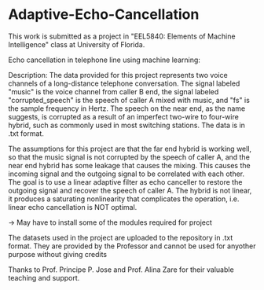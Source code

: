 # Adaptive-Echo-Cancellation

This work is submitted as a project in "EEL5840: Elements of Machine Intelligence" class at University of Florida.

Echo cancellation in telephone line using machine learning: 

Description:
The data provided for this project represents two voice channels of a long-distance telephone
conversation. The signal labeled "music" is the voice channel from caller B end, the signal labeled
"corrupted_speech" is the speech of caller A mixed with music, and "fs" is the sample frequency in
Hertz. The speech on the near end, as the name suggests, is corrupted as a result of an imperfect
two-wire to four-wire hybrid, such as commonly used in most switching stations. The data is in .txt
format.

The assumptions for this project are that the far end hybrid is working well, so that the music
signal is not corrupted by the speech of caller A, and the near end hybrid has some leakage that
causes the mixing. This causes the incoming signal and the outgoing signal to be correlated with
each other. The goal is to use a linear adaptive filter as echo canceller to restore the outgoing signal
and recover the speech of caller A. The hybrid is not linear, it produces a saturating nonlinearity
that complicates the operation, i.e. linear echo cancellation is NOT optimal.

-> May have to install some of the modules required for project

The datasets used in the project are uploaded to the repository in .txt format. They are provided by the Professor and cannot be used for anyother purpose without giving credits



Thanks to Prof. Principe P. Jose and Prof. Alina Zare for their valuable teaching and support.
